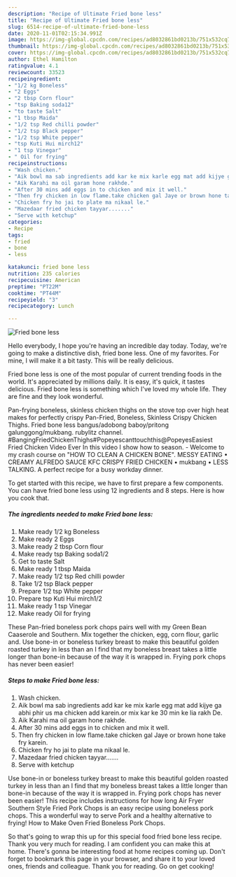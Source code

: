 ```yaml
---
description: "Recipe of Ultimate Fried bone less"
title: "Recipe of Ultimate Fried bone less"
slug: 6514-recipe-of-ultimate-fried-bone-less
date: 2020-11-01T02:15:34.991Z
image: https://img-global.cpcdn.com/recipes/ad8032861bd0213b/751x532cq70/fried-bone-less-recipe-main-photo.jpg
thumbnail: https://img-global.cpcdn.com/recipes/ad8032861bd0213b/751x532cq70/fried-bone-less-recipe-main-photo.jpg
cover: https://img-global.cpcdn.com/recipes/ad8032861bd0213b/751x532cq70/fried-bone-less-recipe-main-photo.jpg
author: Ethel Hamilton
ratingvalue: 4.1
reviewcount: 33523
recipeingredient:
- "1/2 kg Boneless"
- "2 Eggs"
- "2 tbsp Corn flour"
- "tsp Baking soda12"
- "to taste Salt"
- "1 tbsp Maida"
- "1/2 tsp Red chilli powder"
- "1/2 tsp Black pepper"
- "1/2 tsp White pepper"
- "tsp Kuti Hui mirch12"
- "1 tsp Vinegar"
- " Oil for frying"
recipeinstructions:
- "Wash chicken."
- "Aik bowl ma sab ingredients add kar ke mix karle egg mat add kijye ga abhi phir us ma chicken add karein.or mix kar ke 30 min ke lia rakh De."
- "Aik Karahi ma oil garam hone rakhde."
- "After 30 mins add eggs in to chicken and mix it well."
- "Then fry chicken in low flame.take chicken gal Jaye or brown hone take fry karein."
- "Chicken fry ho jai to plate ma nikaal le."
- "Mazedaar fried chicken tayyar......."
- "Serve with ketchup"
categories:
- Recipe
tags:
- fried
- bone
- less

katakunci: fried bone less 
nutrition: 235 calories
recipecuisine: American
preptime: "PT22M"
cooktime: "PT44M"
recipeyield: "3"
recipecategory: Lunch

---
```



![Fried bone less](https://img-global.cpcdn.com/recipes/ad8032861bd0213b/751x532cq70/fried-bone-less-recipe-main-photo.jpg)

Hello everybody, I hope you're having an incredible day today. Today, we're going to make a distinctive dish, fried bone less. One of my favorites. For mine, I will make it a bit tasty. This will be really delicious.

Fried bone less is one of the most popular of current trending foods in the world. It's appreciated by millions daily. It is easy, it's quick, it tastes delicious. Fried bone less is something which I've loved my whole life. They are fine and they look wonderful.

Pan-frying boneless, skinless chicken thighs on the stove top over high heat makes for perfectly crispy Pan-Fried, Boneless, Skinless Crispy Chicken Thighs. Fried bone less bangus/adobong baboy/pritong galunggong/mukbang. rubylitz channel. #BangingFriedChickenThighs#Popeyescanttouchthis@PopeyesEasiest Fried Chicken Video Ever In this video I show how to season. - Welcome to my crash course on &#34;HOW TO CLEAN A CHICKEN BONE&#34;. MESSY EATING • CREAMY ALFREDO SAUCE KFC CRISPY FRIED CHICKEN • mukbang • LESS TALKING. A perfect recipe for a busy workday dinner.


To get started with this recipe, we have to first prepare a few components. You can have fried bone less using 12 ingredients and 8 steps. Here is how you cook that.

<!--inarticleads1-->

##### The ingredients needed to make Fried bone less:

1. Make ready 1/2 kg Boneless
1. Make ready 2 Eggs
1. Make ready 2 tbsp Corn flour
1. Make ready tsp Baking soda1/2
1. Get to taste Salt
1. Make ready 1 tbsp Maida
1. Make ready 1/2 tsp Red chilli powder
1. Take 1/2 tsp Black pepper
1. Prepare 1/2 tsp White pepper
1. Prepare tsp Kuti Hui mirch1/2
1. Make ready 1 tsp Vinegar
1. Make ready  Oil for frying


These Pan-fried boneless pork chops pairs well with my Green Bean Caaserole and Southern. Mix together the chicken, egg, corn flour, garlic and. Use bone-in or boneless turkey breast to make this beautiful golden roasted turkey in less than an I find that my boneless breast takes a little longer than bone-in because of the way it is wrapped in. Frying pork chops has never been easier! 

<!--inarticleads2-->

##### Steps to make Fried bone less:

1. Wash chicken.
1. Aik bowl ma sab ingredients add kar ke mix karle egg mat add kijye ga abhi phir us ma chicken add karein.or mix kar ke 30 min ke lia rakh De.
1. Aik Karahi ma oil garam hone rakhde.
1. After 30 mins add eggs in to chicken and mix it well.
1. Then fry chicken in low flame.take chicken gal Jaye or brown hone take fry karein.
1. Chicken fry ho jai to plate ma nikaal le.
1. Mazedaar fried chicken tayyar.......
1. Serve with ketchup


Use bone-in or boneless turkey breast to make this beautiful golden roasted turkey in less than an I find that my boneless breast takes a little longer than bone-in because of the way it is wrapped in. Frying pork chops has never been easier! This recipe includes instructions for how long Air Fryer Southern Style Fried Pork Chops is an easy recipe using boneless pork chops. This a wonderful way to serve Pork and a healthy alternative to frying! How to Make Oven Fried Boneless Pork Chops. 

So that's going to wrap this up for this special food fried bone less recipe. Thank you very much for reading. I am confident you can make this at home. There's gonna be interesting food at home recipes coming up. Don't forget to bookmark this page in your browser, and share it to your loved ones, friends and colleague. Thank you for reading. Go on get cooking!
